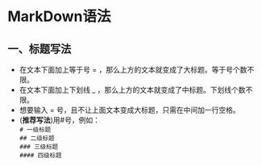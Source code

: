 # MarkDown语法
## 一、标题写法  
* 在文本下面加上等于号 = ，那么上方的文本就变成了大标题。等于号个数不限。
* 在文本下面加上下划线 _ ，那么上方的文本就变成了中标题。下划线个数不限。
* 想要输入 = 号，且不让上面文本变成大标题，只需在中间加一行空格。  
* (**推荐写法**)用#号，例如：  
`# 一级标题`  
`## 二级标题`  
`### 三级标题`  
`#### 四级标题`  
